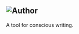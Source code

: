 ![Author](https://cloud.githubusercontent.com/assets/185649/9643866/854d6fca-51c4-11e5-9368-54494bf448eb.png)
-
A tool for conscious writing.
